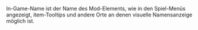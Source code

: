 In-Game-Name ist der Name des Mod-Elements, wie in den Spiel-Menüs angezeigt, item-Tooltips und andere Orte an denen visuelle Namensanzeige möglich ist.
